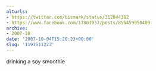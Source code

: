 ```yaml
---
alturls:
- https://twitter.com/bismark/status/312044362
- https://www.facebook.com/17803937/posts/856459950409
archive:
- 2007-10
date: '2007-10-04T15:20:23+00:00'
slug: '1191511223'
---
```


drinking a soy smoothie

